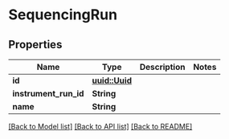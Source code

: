 # SequencingRun

## Properties

Name | Type | Description | Notes
------------ | ------------- | ------------- | -------------
**id** | [**uuid::Uuid**](uuid::Uuid.md) |  | 
**instrument_run_id** | **String** |  | 
**name** | **String** |  | 

[[Back to Model list]](../README.md#documentation-for-models) [[Back to API list]](../README.md#documentation-for-api-endpoints) [[Back to README]](../README.md)


